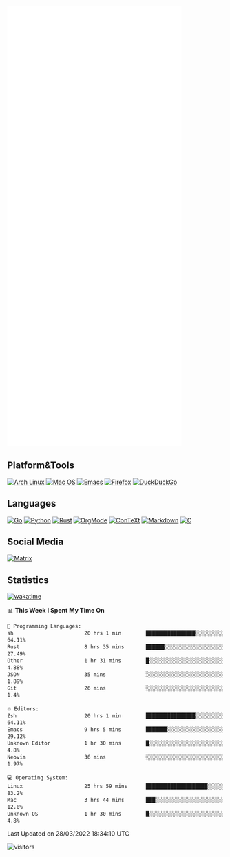 ![Metrics](https://github.com/SteamedFish/SteamedFish/blob/master/github-metrics.svg)

## Platform&Tools

[![Arch Linux](https://img.shields.io/badge/ArchLinux-1793D1?logo=arch-linux&logoColor=fff&style=flat-square)](https://archlinux.org/)
[![Mac OS](https://img.shields.io/badge/MacOS-000000?style=flat-square&logo=macos&logoColor=F0F0F0)](https://www.apple.com/macos/)
[![Emacs](https://img.shields.io/badge/Emacs-%237F5AB6.svg?&style=flat-square&logo=gnu-emacs&logoColor=white)](https://www.gnu.org/software/emacs/)
[![Firefox](https://img.shields.io/badge/Firefox-FF7139?style=flat-square&logo=Firefox-Browser&logoColor=white)](https://firefox.com/)
[![DuckDuckGo](https://img.shields.io/badge/DuckDuckGo-DE5833?style=flat-square&logo=DuckDuckGo&logoColor=white)](https://duckduckgo.com/)

## Languages

[![Go](https://img.shields.io/badge/Golang-%2300ADD8.svg?style=flat-square&logo=go&logoColor=white)](https://golang.org/)
[![Python](https://img.shields.io/badge/Python-3670A0?style=flat-square&logo=python&logoColor=ffdd54)](https://www.python.org/)
[![Rust](https://img.shields.io/badge/Rust-%23000000.svg?style=flat-square&logo=rust&logoColor=white)](https://www.rust-lang.org/)
[![OrgMode](https://img.shields.io/badge/OrgMode-%23000000.svg?style=flat-square&logo=org&logoColor=white)](https://orgmode.org/)
[![ConTeXt](https://img.shields.io/badge/ConTeXt-%23008080.svg?style=flat-square&logo=latex&logoColor=white)](https://contextgarden.net/)
[![Markdown](https://img.shields.io/badge/MarkDown-%23000000.svg?style=flat-square&logo=markdown&logoColor=white)](https://daringfireball.net/projects/markdown/)
[![C](https://img.shields.io/badge/C-%2300599C.svg?style=flat-square&logo=c&logoColor=white)](https://www.iso.org/standard/74528.html)

## Social Media

[![Matrix](https://img.shields.io/badge/SteamedFish-2CA5E0?style=social&logo=matrix&logoColor=black)](https://matrix.to/#/@i:steamedfish.org)

## Statistics
[![wakatime](https://wakatime.com/badge/user/168280d6-fcf2-4b4f-ad3a-dc4612f35b38.svg)](https://wakatime.com/@168280d6-fcf2-4b4f-ad3a-dc4612f35b38)

<!--START_SECTION:waka-->
📊 **This Week I Spent My Time On** 

```text
💬 Programming Languages: 
sh                       20 hrs 1 min        ████████████████░░░░░░░░░   64.11% 
Rust                     8 hrs 35 mins       ██████░░░░░░░░░░░░░░░░░░░   27.49% 
Other                    1 hr 31 mins        █░░░░░░░░░░░░░░░░░░░░░░░░   4.88% 
JSON                     35 mins             ░░░░░░░░░░░░░░░░░░░░░░░░░   1.89% 
Git                      26 mins             ░░░░░░░░░░░░░░░░░░░░░░░░░   1.4%

🔥 Editors: 
Zsh                      20 hrs 1 min        ████████████████░░░░░░░░░   64.11% 
Emacs                    9 hrs 5 mins        ███████░░░░░░░░░░░░░░░░░░   29.12% 
Unknown Editor           1 hr 30 mins        █░░░░░░░░░░░░░░░░░░░░░░░░   4.8% 
Neovim                   36 mins             ░░░░░░░░░░░░░░░░░░░░░░░░░   1.97%

💻 Operating System: 
Linux                    25 hrs 59 mins      ████████████████████░░░░░   83.2% 
Mac                      3 hrs 44 mins       ███░░░░░░░░░░░░░░░░░░░░░░   12.0% 
Unknown OS               1 hr 30 mins        █░░░░░░░░░░░░░░░░░░░░░░░░   4.8%

```


 Last Updated on 28/03/2022 18:34:10 UTC
<!--END_SECTION:waka-->

![visitors](https://visitor-badge.laobi.icu/badge?page_id=SteamedFish.SteamedFish)
